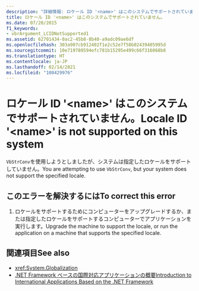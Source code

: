 ```yaml
---
description: "詳細情報: ロケール ID '<name>' はこのシステムでサポートされていません"
title: ロケール ID '<name>' はこのシステムでサポートされていません。
ms.date: 07/20/2015
f1_keywords:
- vbrArgument_LCIDNotSupported1
ms.assetid: 62701434-0ac2-45b8-8b40-a9adc09ae6df
ms.openlocfilehash: 303a907cb912402f1e2c52e7f58b02439405995d
ms.sourcegitcommit: 10e719780594efc781b15295e499c66f316068b8
ms.translationtype: HT
ms.contentlocale: ja-JP
ms.lasthandoff: 02/14/2021
ms.locfileid: "100429976"
---
```

# <a name="locale-id-name-is-not-supported-on-this-system"></a><span data-ttu-id="860b7-103">ロケール ID '\<name>' はこのシステムでサポートされていません。</span><span class="sxs-lookup"><span data-stu-id="860b7-103">Locale ID '\<name>' is not supported on this system</span></span>

<span data-ttu-id="860b7-104">`VbStrConv`を使用しようとしましたが、システムは指定したロケールをサポートしていません。</span><span class="sxs-lookup"><span data-stu-id="860b7-104">You are attempting to use `VbStrConv`, but your system does not support the specified locale.</span></span>  
  
## <a name="to-correct-this-error"></a><span data-ttu-id="860b7-105">このエラーを解決するには</span><span class="sxs-lookup"><span data-stu-id="860b7-105">To correct this error</span></span>  
  
1. <span data-ttu-id="860b7-106">ロケールをサポートするためにコンピューターをアップグレードするか、または指定したロケールをサポートするコンピューターでアプリケーションを実行します。</span><span class="sxs-lookup"><span data-stu-id="860b7-106">Upgrade the machine to support the locale, or run the application on a machine that supports the specified locale.</span></span>  
  
## <a name="see-also"></a><span data-ttu-id="860b7-107">関連項目</span><span class="sxs-lookup"><span data-stu-id="860b7-107">See also</span></span>

- <xref:System.Globalization>
- [<span data-ttu-id="860b7-108">.NET Framework ベースの国際対応アプリケーションの概要</span><span class="sxs-lookup"><span data-stu-id="860b7-108">Introduction to International Applications Based on the .NET Framework</span></span>](/visualstudio/ide/globalizing-and-localizing-applications)
